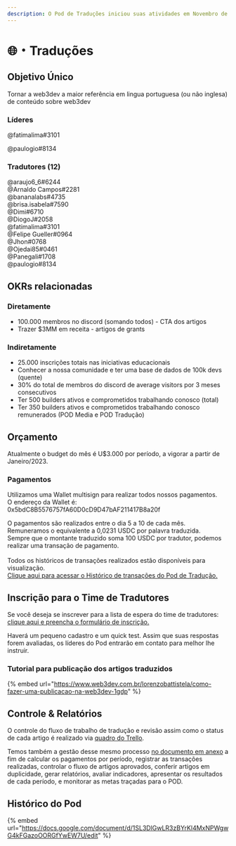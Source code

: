 ```yaml
---
description: O Pod de Traduções iniciou suas atividades em Novembro de 2021.
---
```


# 🌐・Traduções

## Objetivo Único

Tornar a web3dev a maior referência em lingua portuguesa (ou não inglesa) de conteúdo sobre web3dev

### Líderes

@fatimalima#3101

@paulogio#8134

### Tradutores (12)

@araujo6\_6#6244\
@Arnaldo Campos#2281\
@bananalabs#4735\
@brisa.isabela#7590\
@Dimi#6710\
@DiogoJ#2058\
@fatimalima#3101\
@Felipe Gueller#0964\
@Jhon#0768\
@Ojedai85#0461\
@Panegali#1708\
@paulogio#8134

## OKRs relacionadas

### Diretamente

* 100.000 membros no discord (somando todos) - CTA dos artigos
* Trazer $3MM em receita - artigos de grants

### Indiretamente

* 25.000 inscrições totais nas iniciativas educacionais
* Conhecer a nossa comunidade e ter uma base de dados de 100k devs (quente)
* 30% do total de membros do discord de average visitors por 3 meses consecutivos
* Ter 500 builders ativos e comprometidos trabalhando conosco (total)
* Ter 350 builders ativos e comprometidos trabalhando conosco remunerados (POD Media e POD Tradução)

## Orçamento

Atualmente o budget do mês é U$3.000 por período, a vigorar a partir de Janeiro/2023.

### Pagamentos

Utilizamos uma Wallet multisign para realizar todos nossos pagamentos.\
O endereço da Wallet é: 0x5bdC8B5576757fA60D0cD9D47bAF211417B8a20f

O pagamentos são realizados entre o dia 5 a 10 de cada mês.\
Remuneramos o equivalente a 0,0231 USDC por palavra traduzida.\
Sempre que o montante traduzido soma 100 USDC por tradutor, podemos realizar uma transação de pagamento.\
\
Todos os históricos de transações realizados estão disponíveis para visualização.\
[Clique aqui para acessar o Histórico de transações do Pod de Tradução.](https://gnosis-safe.io/app/matic:0x5bdC8B5576757fA60D0cD9D47bAF211417B8a20f/transactions/history)

## Inscrição para o Time de Tradutores

Se você deseja se inscrever para a lista de espera do time de tradutores: [clique aqui e preencha o formulário de inscrição.](https://docs.google.com/forms/d/e/1FAIpQLSd5k719FWqzMGPx8DZSy4I5U6FEcRzN7l9--x1cq6hYnFJ8gQ/viewform)&#x20;

Haverá um pequeno cadastro e um quick test. Assim que suas respostas forem avaliadas, os líderes do Pod entrarão em contato para melhor lhe instruir.

### Tutorial para publicação dos artigos traduzidos

{% embed url="https://www.web3dev.com.br/lorenzobattistela/como-fazer-uma-publicacao-na-web3dev-1gdp" %}

## Controle & Relatórios

O controle do fluxo de trabalho de tradução e revisão assim como o status de cada artigo é realizado via [quadro do Trello](https://trello.com/b/trhPXGV5/translations).

Temos também a gestão desse mesmo processo [no documento em anexo](https://docs.google.com/spreadsheets/d/1bOpQc8de6phDiuTxVfqiRw8l2-SYSz7lyXU8ZiY8im8/edit?usp=sharing) a fim de calcular os pagamentos por período, registrar as transações realizadas, controlar o fluxo de artigos aprovados, conferir artigos em duplicidade, gerar relatórios, avaliar indicadores, apresentar os resultados de cada período, e monitorar as metas traçadas para o POD.

## Histórico do Pod

{% embed url="https://docs.google.com/document/d/1SL3DlGwLR3zBYrKl4MxNPWgwG4kFGazoOORGfYwEW7U/edit" %}
